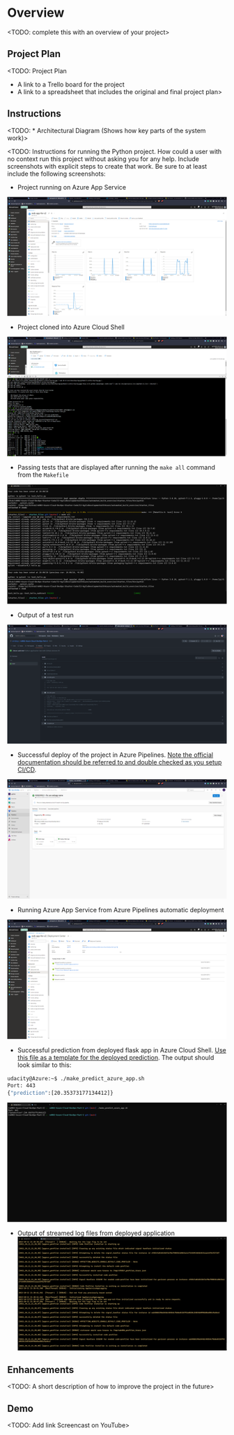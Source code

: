 
# Overview

<TODO: complete this with an overview of your project>

## Project Plan

<TODO: Project Plan

* A link to a Trello board for the project
* A link to a spreadsheet that includes the original and final project plan>

## Instructions

<TODO: * Architectural Diagram (Shows how key parts of the system work)>

<TODO:  Instructions for running the Python project.  How could a user with no context run this project without asking you for any help.  Include screenshots with explicit steps to create that work. Be sure to at least include the following screenshots:

* Project running on Azure App Service

![Running on Azure App Service](app-running-in-app-service.png)

* Project cloned into Azure Cloud Shell

![Azure Cloud Shell ssh Clone the repo](cloud_shell_ssh_clone.png)

* Passing tests that are displayed after running the `make all` command from the `Makefile`

![Passing all the tests with `make all`](local_make_all.png)

* Output of a test run

![Pass Github Actions in remote](github_actions_pass.png)

* Successful deploy of the project in Azure Pipelines.  [Note the official documentation should be referred to and double checked as you setup CI/CD](https://docs.microsoft.com/en-us/azure/devops/pipelines/ecosystems/python-webapp?view=azure-devops).

![Deploy service in Azure Pipelines](deploy-project-in-Azure-Pipelines.png)

* Running Azure App Service from Azure Pipelines automatic deployment

![Run App Service from Azure Pipelines deployment](run-app-service-from-pipelines.png)

* Successful prediction from deployed flask app in Azure Cloud Shell.  [Use this file as a template for the deployed prediction](https://github.com/udacity/nd082-Azure-Cloud-DevOps-Starter-Code/blob/master/C2-AgileDevelopmentwithAzure/project/starter_files/flask-sklearn/make_predict_azure_app.sh).
The output should look similar to this:

```bash
udacity@Azure:~$ ./make_predict_azure_app.sh
Port: 443
{"prediction":[20.35373177134412]}
```

![Successful prediction using the API](prediction_success.png)

* Output of streamed log files from deployed application
![Streamed logs from deployed app](streamed_log.png)
>

## Enhancements

<TODO: A short description of how to improve the project in the future>

## Demo

<TODO: Add link Screencast on YouTube>
